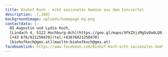 ```yaml
---
title: Biohof Koch - echt saisonales Gemüse aus dem Innviertel
description: .{,160}
backgroundimage: uploads/homepage-bg.png
contactdata: |-
  DI Augustin und Lydia Koch,
  [Lindach 4, 5122 Hochburg-Ach](https://goo.gl/maps/XFkZXjzMgSu9aALQ9)
  [+43 676/821250470](tel:+43676821250470)
  [biohofkoch@gmx.at](mailto:biohofkoch@gmx.at)
facebooklink: https://www.facebook.com/Biohof-Koch-echt-saisonales-Gem%C3%BCse-aus-dem-Innviertel-108494664222849/
---
```

